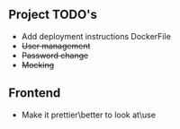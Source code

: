 ## Project TODO's
- Add deployment instructions
    DockerFile
- ~~User management~~
- ~~Password change~~
- ~~Mocking~~

## Frontend
- Make it prettier\better to look at\use